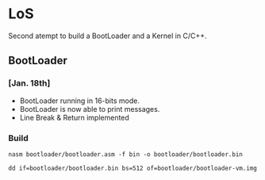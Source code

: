 # LoS

Second atempt to build a BootLoader and a Kernel in C/C++.

## BootLoader

### [Jan. 18th] 
* BootLoader running in 16-bits mode.
* BootLoader is now able to print messages.
* Line Break & Return implemented

### Build

```
nasm bootloader/bootloader.asm -f bin -o bootloader/bootloader.bin
```

```
dd if=bootloader/bootloader.bin bs=512 of=bootloader/bootloader-vm.img
```